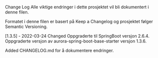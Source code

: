 Change Log
Alle viktige endringer i dette prosjektet vil bli dokumentert i denne filen.

Formatet i denne filen er basert på Keep a Changelog og prosjektet følger Semantic Versioning.

[1.3.5] - 2022-03-24
Changed
Oppgraderte til SpringBoot versjon 2.6.4.
Oppgraderte versjon av aurora-spring-boot-base-starter versjon 1.3.6.

Added
CHANGELOG.md for å dokumentere endringer.
